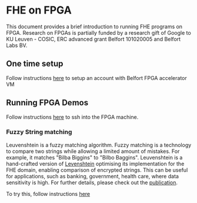 # FHE on FPGA

This document provides a brief introduction to running FHE programs on FPGA. Research on FPGAs is partially funded by a research gift of Google to KU Leuven - COSIC, ERC advanced grant Belfort 101020005 and Belfort Labs BV.

## One time setup
Follow instructions [here](https://github.com/belfortlabs/hello-fpga?tab=readme-ov-file#setup-your-aws-account) to setup an account with Belfort FPGA accelerator VM


## Running FPGA Demos
Follow instructions [here](https://github.com/belfortlabs/hello-fpga?tab=readme-ov-file#prepare-execution-environment) to ssh into the FPGA machine.

### Fuzzy String matching
Leuvenshtein is a fuzzy matching algorithm. Fuzzy matching is a technology to compare two strings while allowing a limited amount of mistakes. For example, it matches "Bilba Biggins" to "Bilbo Baggins". Leuvenshtein is a hand-crafted version of [Levenshtein](https://en.wikipedia.org/wiki/Levenshtein_distance) optimising its implementation for the FHE domain, enabling comparison of encrypted strings. This can be useful for applications, such as banking, government, health care, where data sensitivity is high. For further details, please check out the [publication](https://eprint.iacr.org/2025/012).

To try this, follow instructions [here](https://github.com/belfortlabs/hello-fpga/tree/f2/demos/leuvenshtein)